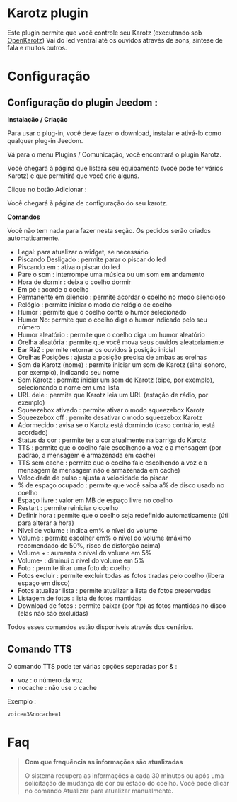 # Karotz plugin

Este plugin permite que você controle seu Karotz (executando sob [OpenKarotz](http://www.openkarotz.org/)) Vai do led ventral até os ouvidos através de sons, síntese de fala e muitos outros.

# Configuração 

## Configuração do plugin Jeedom : 

**Instalação / Criação**

Para usar o plug-in, você deve fazer o download, instalar e ativá-lo como qualquer plug-in Jeedom.

Vá para o menu Plugins / Comunicação, você encontrará o plugin Karotz.

Você chegará à página que listará seu equipamento (você pode ter vários Karotz) e que permitirá que você crie alguns.

Clique no botão Adicionar :

Você chegará à página de configuração do seu karotz.

**Comandos**

Você não tem nada para fazer nesta seção. Os pedidos serão criados automaticamente.

-   Legal: para atualizar o widget, se necessário
-   Piscando Desligado : permite parar o piscar do led
-   Piscando em : ativa o piscar do led
-   Pare o som : interrompe uma música ou um som em andamento
-   Hora de dormir : deixa o coelho dormir
-   Em pé : acorde o coelho
-   Permanente em silêncio : permite acordar o coelho no modo silencioso
-   Relógio : permite iniciar o modo de relógio de coelho
-   Humor : permite que o coelho conte o humor selecionado
-   Humor No: permite que o coelho diga o humor indicado pelo seu número
-   Humor aleatório : permite que o coelho diga um humor aleatório
-   Orelha aleatória : permite que você mova seus ouvidos aleatoriamente
-   Ear RàZ : permite retornar os ouvidos à posição inicial
-   Orelhas Posições : ajusta a posição precisa de ambas as orelhas
-   Som de Karotz (nome) : permite iniciar um som de Karotz (sinal sonoro, por exemplo), indicando seu nome
-   Som Karotz : permite iniciar um som de Karotz (bipe, por exemplo), selecionando o nome em uma lista
-   URL dele : permite que Karotz leia um URL (estação de rádio, por exemplo)
-   Squeezebox ativado : permite ativar o modo squeezebox Karotz
-   Squeezebox off : permite desativar o modo squeezebox Karotz
-   Adormecido : avisa se o Karotz está dormindo (caso contrário, está acordado)
-   Status da cor : permite ter a cor atualmente na barriga do Karotz
-   TTS : permite que o coelho fale escolhendo a voz e a mensagem (por padrão, a mensagem é armazenada em cache)
-   TTS sem cache : permite que o coelho fale escolhendo a voz e a mensagem (a mensagem não é armazenada em cache)
-   Velocidade de pulso : ajusta a velocidade do piscar
-   % de espaço ocupado : permite que você saiba a% de disco usado no coelho
-   Espaço livre : valor em MB de espaço livre no coelho
-   Restart : permite reiniciar o coelho
-   Definir hora : permite que o coelho seja redefinido automaticamente (útil para alterar a hora)
-   Nível de volume : indica em% o nível do volume
-   Volume : permite escolher em% o nível do volume (máximo recomendado de 50%, risco de distorção acima)
-   Volume + : aumenta o nível do volume em 5%
-   Volume- : diminui o nível do volume em 5%
-   Foto : permite tirar uma foto do coelho
-   Fotos excluir : permite excluir todas as fotos tiradas pelo coelho (libera espaço em disco)
-   Fotos atualizar lista : permite atualizar a lista de fotos preservadas
-   Listagem de fotos : lista de fotos mantidas
-   Download de fotos : permite baixar (por ftp) as fotos mantidas no disco (elas não são excluídas)

Todos esses comandos estão disponíveis através dos cenários.

## Comando TTS 

O comando TTS pode ter várias opções separadas por & :

-   voz : o número da voz
-   nocache : não use o cache

Exemplo :

``voice=3&nocache=1``

# Faq 

>**Com que frequência as informações são atualizadas**
>
>O sistema recupera as informações a cada 30 minutos ou após uma solicitação de mudança de cor ou estado do coelho. Você pode clicar no comando Atualizar para atualizar manualmente.
